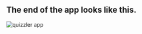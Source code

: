 ## The end of the app looks like this.
![quizzler app](https://user-images.githubusercontent.com/66732823/198684227-86c5c558-b728-45f5-8bef-32f126e6a7e8.png)

